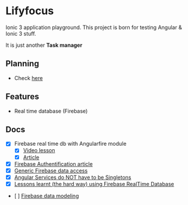 # Lifyfocus

Ionic 3 application playground. This project is born for testing Angular & Ionic 3 stuff.

It is just another **Task manager**

## Planning

- Check [here](./docs/planning.md)

## Features
- Real time database (Firebase)

## Docs
- [x] Firebase real time db with Angularfire module
  - [x] [Video lesson](https://www.udemy.com/create-a-crud-application-with-ionic-3-and-firebase/)
  - [x] [Article](https://grokonez.com/firebase/ionic-3-firebase-example-crud-operations-with-firebase-realtime-database)
- [x] [Firebase Authentification article](https://medium.com/appseed-io/integrating-firebase-password-and-google-authentication-into-your-ionic-3-app-2421cee32db9)
- [x] [Generic Firebase data access](https://medium.com/@dneimke/generic-firebase-data-access-63ebd0506d53)
- [X] [Angular Services do NOT have to be Singletons](https://netbasal.com/angular-services-do-not-have-to-be-singletons-ffa879e62082)
- [X] [Lessons learnt (the hard way) using Firebase RealTime Database](https://pamartinezandres.com/lessons-learnt-the-hard-way-using-firebase-realtime-database-c609b52b9afb)
- [ ] [Firebase data modeling](https://howtofirebase.com/firebase-data-modeling-939585ade7f4)
